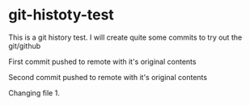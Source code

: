 # git-histoty-test

This is a git history test. I will create quite some commits to try out the git/github

First commit pushed to remote with it's original contents

Second commit pushed to remote with it's original contents

Changing file 1.


